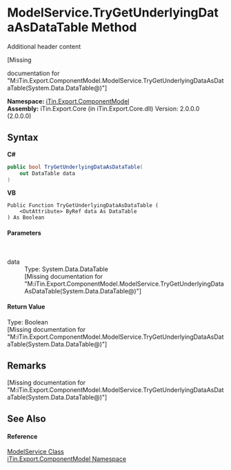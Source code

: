 # ModelService.TryGetUnderlyingDataAsDataTable Method 
Additional header content 

\[Missing <summary> documentation for "M:iTin.Export.ComponentModel.ModelService.TryGetUnderlyingDataAsDataTable(System.Data.DataTable@)"\]

**Namespace:**&nbsp;<a href="N_iTin_Export_ComponentModel">iTin.Export.ComponentModel</a><br />**Assembly:**&nbsp;iTin.Export.Core (in iTin.Export.Core.dll) Version: 2.0.0.0 (2.0.0.0)

## Syntax

**C#**<br />
``` C#
public bool TryGetUnderlyingDataAsDataTable(
	out DataTable data
)
```

**VB**<br />
``` VB
Public Function TryGetUnderlyingDataAsDataTable ( 
	<OutAttribute> ByRef data As DataTable
) As Boolean
```


#### Parameters
&nbsp;<dl><dt>data</dt><dd>Type: System.Data.DataTable<br />\[Missing <param name="data"/> documentation for "M:iTin.Export.ComponentModel.ModelService.TryGetUnderlyingDataAsDataTable(System.Data.DataTable@)"\]</dd></dl>

#### Return Value
Type: Boolean<br />\[Missing <returns> documentation for "M:iTin.Export.ComponentModel.ModelService.TryGetUnderlyingDataAsDataTable(System.Data.DataTable@)"\]

## Remarks
\[Missing <remarks> documentation for "M:iTin.Export.ComponentModel.ModelService.TryGetUnderlyingDataAsDataTable(System.Data.DataTable@)"\]

## See Also


#### Reference
<a href="T_iTin_Export_ComponentModel_ModelService">ModelService Class</a><br /><a href="N_iTin_Export_ComponentModel">iTin.Export.ComponentModel Namespace</a><br />